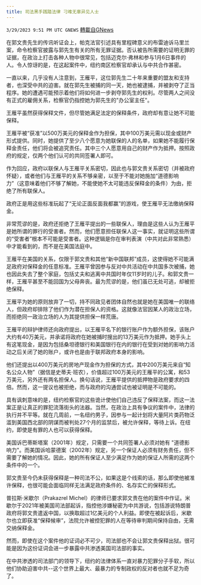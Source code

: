 ```yaml
---
title: 司法黑手践踏法律 刁难无辜异见人士
---
```

`3/29/2023 9:51 PM UTC GNEWS` [轉載自GNews](https://gnews.org/articles/1057709)

在郭文贵先生的传讯听证会上，帕克法官引述具有里程碑意义的布雷迪诉马里兰案，命令检察官披露与郭先生有关的所有无罪证据。否认被告所需要的证明无罪的证据，在政治上打击各种人物中很常见，包括迈克尔·弗林和参与1月6日事件的人。令人惊讶的是，在这起案件中，纽约南区检察官却承认与中共合作甚密。

一直以来，几乎没有人注意到，王雁平，这位郭先生二十年来重要的盟友和支持者，也深受中共的迫害。就在郭先生被捕的同一天，她也被逮捕，并被剥夺了正当程序。她的遭遇可能预示着他们将如何进一步剥夺郭先生的权利。尽管两人之间没有正式的雇佣关系，检察官仍指控她为郭先生的"办公室主任"。

王雁平虽然获得保释文件，但尽管她满足法定的保释条件，政府却有意让她不可能保释。

王雁平被“获准”以500万美元的保释金作为担保，其中100万美元需以现金或财产形式提供。同时，她提供了至少八个愿意为她联保的人的名单，如果她不能履行保释金责任，他们将会被追究责任。其中三个人愿意用自己的财产作为抵押。按照政府的规定，仅两个他们认可的共同签署人即可。

作为回应，政府以联保人与王雁平关系密切，因此也与郭文贵关系密切（并被政府怀疑），或者他们与王雁平的关系不够亲密，以至于不能对她施加“道德影响力”（这意味着他们不够了解她，不能使她不太可能违反保释金的条件）为由，拒绝了所有联保人。

政府正是用这些标准玩起了“无论正面反面我都赢”的游戏，使王雁平无法缴纳保释金。

非常荒谬的是，政府还拒绝了王雁平提出的一些联保人，理由是这些人认为王雁平是她所谓的罪行的受害者。然而，他们愿意担任联保人这一事实，就证明这些所谓的“受害者”根本不可能是受害者。这种逻辑是你在审判表演（中共对此非常熟悉）中才能看到的，而不是在美国法庭中。

王雁平在美国的关系，仅限于郭文贵和其他“新中国联邦”成员，这使得她不可能满足政府对保释金的任意标准。王雁平曾因参与反对中共活动在中共国多次被捕，她也因此失去了整个家庭，包括丈夫和逃离中共国时年仅11岁时的儿子。和郭文贵一样，王雁平甚至不能回国为父母奔丧。最为荒谬的是，他们虽已无处可逃，却被拒绝保释。

王雁平为她的原则放弃了一切，持不同政见者团体自然也就是她在美国唯一的联络人，但政府却排除了他们作为潜在担保人的资格。这就像法官因某人的政治立场，而拒绝同一政治立场的人为其提供担保一样荒唐。

王雁平的辩护律师还向政府提出，以王雁平名下的银行账户作为额外担保，该账户大约有40万美元，并承诺将政府在她被捕时搜出的13万美元作为抵押。她手头上有这笔现金，是因为包括桑坦德银行和美国银行在内的银行在受到对她的影响力活动之后关闭了她的账户，或许也是由于联邦政府本身的影响。

他们还提出以400万美元的房地产现金作为担保的方式，其中200万美元来自“知名公众人物”（据信是史蒂夫·班农），价值超过100万美元的王雁平的公寓，和53万美元，另外还有两名担保人。换句话说，王雁平提供的抵押物是政府要求的四倍。然而，这一提议也被拒绝，而与政府的沟通尝试也被证明是不可能的。

具有讽刺意味的是，纽约检察官的这些诡计使他们自己违反了保释法案，而这一法案正是让真正的罪犯流落街头的法器。当然，在政治上具有争议的案件中，法律的执行并不平等。就在几周前，一名纽约男子，因参与一起计划将大量阿片类药物泛滥到美国西北部的阴谋而被判处27个月的监禁后，被允许保释，等待上诉。在纽约，即使是有罪的人也可以获得保释。

美国诉巴蒂斯塔案（2001年）规定，只需要一个共同签署人必须对她有 "道德影响力"。而美国诉哈蒙德案（2002年）规定，另一个保证人必须有财务责任，但不需要了解她的情况。因此，她的所有保证人至少满足作为她的保证人所需的这两个条件中的一个。

郭文贵至今仍未获得保释是一种司法不公，如果这是个线索的话，那么即使他被准许保释，也很可能会面临同样无法满足政府条件的、名存实亡的保释形式。

普拉斯·米歇尔（Prakazrel Michel）的律师已要求郭文贵在他的案件中作证。米歇尔于2021年被美国司法部起诉，指控他涉嫌秘密为中共游说，包括游说特朗普政府将郭文贵遣返中国，以换取超过1亿美元的个人利益。即使在被起诉后，米歇尔也立即获准“保释候审”，法院允许被控犯罪的人在等待审判期间保持自由，无需交纳保释金。

然而，即使在这个案件他的证词必不可少，司法部也不会让郭文贵保释出狱。很可能是因为这份证词会进一步暴露中共渗透美国司法部的事实。

在中共渗透的司法部门的领导下，纽约的法律体系一直对暴力犯罪分子手软，所以他们协助迫害中共\--这个世界上最大、最暴力的专制政权的反对者也就不足为奇了。
